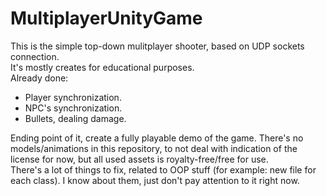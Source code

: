 # MultiplayerUnityGame
This is the simple top-down mulitplayer shooter, based on UDP sockets connection.  
It's mostly creates for educational purposes.  
Already done:
- Player synchronization.
- NPC's synchronization.
- Bullets, dealing damage.

Ending point of it, create a fully playable demo of the game. 
There's no models/animations in this repository, to not deal with indication of the license for now, but all used assets is royalty-free/free for use.  
There's a lot of things to fix, related to OOP stuff (for example: new file for each class). I know about them, just don't pay attention to it right now.
